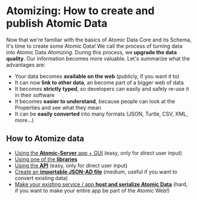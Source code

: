 # Atomizing: How to create and publish Atomic Data

Now that we're familiar with the basics of Atomic Data Core and its Schema, it's time to create some Atomic Data!
We call the process of turning data into Atomic Data _Atomizing_.
During this process, we **upgrade the data quality**.
Our information becomes more valuable.
Let's summarize what the advantages are:

- Your data becomes **available on the web** (publicly, if you want it to)
- It can now **link to other data**, an become part of a bigger web of data
- It becomes **strictly typed**, so developers can easily and safely re-use it in their software
- It becomes **easier to understand**, because people can look at the Properties and see what they mean
- It can be **easily converted** into many formats (JSON, Turtle, CSV, XML, more...)

## How to Atomize data

- [Using the **Atomic-Server** app + GUI](./atomicserver/gui.md) (easy, only for direct user input)
- [Using one of the **libraries**](./tooling.md)
- [Using the **API**](./atomicserver/gui.md) (easy, only for direct user input)
- [Create an **importable JSON-AD file**](./create-json-ad.md) (medium, useful if you want to convert existing data)
- [Make your existing service / app **host and serialize Atomic Data**](./interoperability/upgrade.md) (hard, if you want to make your entire app be part of the Atomic Web!)

